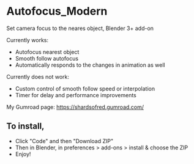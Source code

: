 # Autofocus_Modern
Set camera focus to the neares object, Blender 3+ add-on

Currently works:
+ Autofocus nearest object
+ Smooth follow autofocus
+ Automatically responds to the changes in animation as well

Currently does not work:
+ Custom control of smooth follow speed or interpolation
+ Timer for delay and performance improvements


My Gumroad page: https://shardsofred.gumroad.com/



## To install,

- Click "Code" and then "Download ZIP"
- Then in Blender, in preferences > add-ons > install & choose the ZIP
- Enjoy!